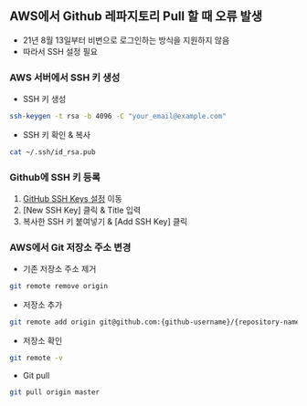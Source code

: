 ## AWS에서 Github 레파지토리 Pull 할 때 오류 발생

- 21년 8월 13일부터 비번으로 로그인하는 방식을 지원하지 않음
- 따라서 SSH 설정 필요

### AWS 서버에서 SSH 키 생성

- SSH 키 생성

```bash
ssh-keygen -t rsa -b 4096 -C "your_email@example.com"
```

- SSH 키 확인 & 복사

```bash
cat ~/.ssh/id_rsa.pub
```

### Github에 SSH 키 등록

1. [GitHub SSH Keys 설정](https://github.com/settings/keys) 이동
2. [New SSH Key] 클릭 & Title 입력
3. 복사한 SSH 키 붙여넣기 & [Add SSH Key] 클릭

### AWS에서 Git 저장소 주소 변경

- 기존 저장소 주소 제거

```bash
git remote remove origin
```

- 저장소 추가

```bash
git remote add origin git@github.com:{github-username}/{repository-name}.git
```

- 저장소 확인

```bash
git remote -v
```

- Git pull

```bash
git pull origin master
```
